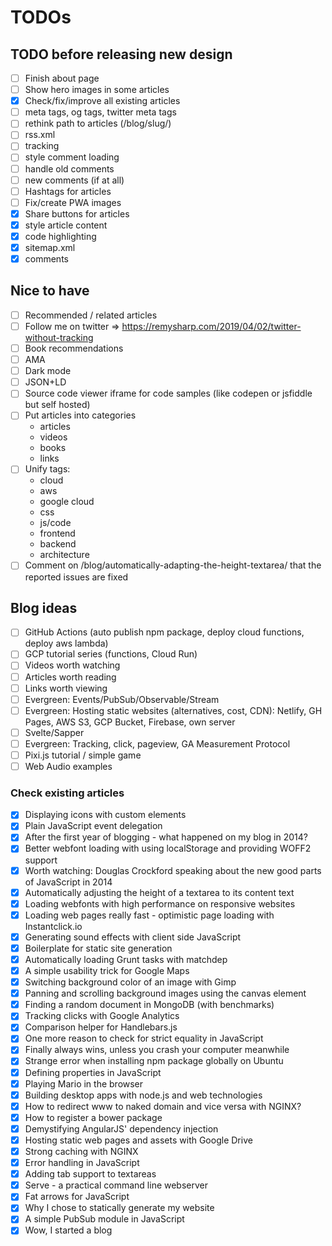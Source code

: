 # TODOs

## TODO before releasing new design

- [ ] Finish about page
- [ ] Show hero images in some articles
- [x] Check/fix/improve all existing articles
- [ ] meta tags, og tags, twitter meta tags
- [ ] rethink path to articles (/blog/slug/)
- [ ] rss.xml
- [ ] tracking
- [ ] style comment loading
- [ ] handle old comments
- [ ] new comments (if at all)
- [ ] Hashtags for articles
- [ ] Fix/create PWA images
- [x] Share buttons for articles
- [x] style article content
- [x] code highlighting
- [x] sitemap.xml
- [x] comments

## Nice to have

- [ ] Recommended / related articles
- [ ] Follow me on twitter => https://remysharp.com/2019/04/02/twitter-without-tracking
- [ ] Book recommendations
- [ ] AMA
- [ ] Dark mode
- [ ] JSON+LD
- [ ] Source code viewer iframe for code samples (like codepen or jsfiddle but self hosted)
- [ ] Put articles into categories
  - articles
  - videos
  - books
  - links
- [ ] Unify tags:
  - cloud
  - aws
  - google cloud
  - css
  - js/code
  - frontend
  - backend
  - architecture
- [ ] Comment on /blog/automatically-adapting-the-height-textarea/ that the reported issues are fixed

## Blog ideas

- [ ] GitHub Actions (auto publish npm package, deploy cloud functions, deploy aws lambda)
- [ ] GCP tutorial series (functions, Cloud Run)
- [ ] Videos worth watching
- [ ] Articles worth reading
- [ ] Links worth viewing
- [ ] Evergreen: Events/PubSub/Observable/Stream
- [ ] Evergreen: Hosting static websites (alternatives, cost, CDN): Netlify, GH Pages, AWS S3, GCP Bucket, Firebase, own server
- [ ] Svelte/Sapper
- [ ] Evergreen: Tracking, click, pageview, GA Measurement Protocol
- [ ] Pixi.js tutorial / simple game
- [ ] Web Audio examples

### Check existing articles

- [x] Displaying icons with custom elements
- [x] Plain JavaScript event delegation
- [x] After the first year of blogging - what happened on my blog in 2014?
- [x] Better webfont loading with using localStorage and providing WOFF2 support
- [x] Worth watching: Douglas Crockford speaking about the new good parts of JavaScript in 2014
- [x] Automatically adjusting the height of a textarea to its content text
- [x] Loading webfonts with high performance on responsive websites
- [x] Loading web pages really fast - optimistic page loading with Instantclick.io
- [x] Generating sound effects with client side JavaScript
- [x] Boilerplate for static site generation
- [x] Automatically loading Grunt tasks with matchdep
- [x] A simple usability trick for Google Maps
- [x] Switching background color of an image with Gimp
- [x] Panning and scrolling background images using the canvas element
- [x] Finding a random document in MongoDB (with benchmarks)
- [x] Tracking clicks with Google Analytics
- [x] Comparison helper for Handlebars.js
- [x] One more reason to check for strict equality in JavaScript
- [x] Finally always wins, unless you crash your computer meanwhile
- [x] Strange error when installing npm package globally on Ubuntu
- [x] Defining properties in JavaScript
- [x] Playing Mario in the browser
- [x] Building desktop apps with node.js and web technologies
- [x] How to redirect www to naked domain and vice versa with NGINX?
- [x] How to register a bower package
- [x] Demystifying AngularJS' dependency injection
- [x] Hosting static web pages and assets with Google Drive
- [x] Strong caching with NGINX
- [x] Error handling in JavaScript
- [x] Adding tab support to textareas
- [x] Serve - a practical command line webserver
- [x] Fat arrows for JavaScript
- [x] Why I chose to statically generate my website
- [x] A simple PubSub module in JavaScript
- [x] Wow, I started a blog
